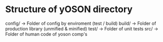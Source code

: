 Structure of yOSON directory
============================

config/ -> Folder of config by enviroment (test / build)
build/ -> Folder of production library (unmified & minified)
test/  -> Folder of unit tests
src/   -> Folder of human code of yoson comp's
